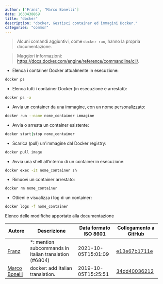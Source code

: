 ```yaml
---
author: ['Franz', 'Marco Bonelli']
date: 1633438869
title: "docker"
description: "docker, Gestisci container ed immagini Docker."
categories: "common"
---
```

> Alcuni comandi aggiuntivi, come `docker run`, hanno la propria documentazione.

> Maggiori informazioni: <https://docs.docker.com/engine/reference/commandline/cli/>.

- Elenca i container Docker attualmente in esecuzione:

```bash
docker ps
```

- Elenca tutti i container Docker (in esecuzione e arrestati):

```bash
docker ps -a
```

- Avvia un container da una immagine, con un nome personalizzato:

```bash
docker run --name nome_container immagine
```

- Avvia o arresta un container esistente:

```bash
docker start|stop nome_container
```

- Scarica (pull) un'immagine dal Docker registry:

```bash
docker pull image
```

- Avvia una shell all'interno di un container in esecuzione:

```bash
docker exec -it nome_container sh
```

- Rimuovi un container arrestato:

```bash
docker rm nome_container
```

- Ottieni e visualizza i log di un container:

```bash
docker logs -f nome_container
```
Elenco delle modifiche apportate alla documentazione


Autore | Descrizione | Data formato ISO 8601 | Collegamento a GitHub
------|-----|-----|-----
[Franz](mailto:franz.f1032@gmail.com) | *: mention subcommands in Italian translation (#6804) | 2021-10-05T15:01:09 | [e13e67b1711e](https://github.com/tldr-pages/tldr/commit/e13e67b1711e4112cca0cc4d07521c0cf901290c)
[Marco Bonelli](mailto:marco@mebeim.net) | docker: add Italian translation. | 2019-10-05T15:25:51 | [34dd40036212](https://github.com/tldr-pages/tldr/commit/34dd40036212518a35ae49f9910eef3b230f5bed)

